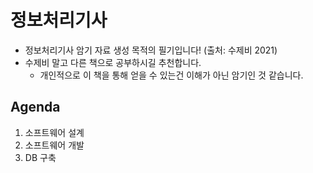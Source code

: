 # 정보처리기사
- 정보처리기사 암기 자료 생성 목적의 필기입니다! (출처: 수제비 2021)
- 수제비 말고 다른 책으로 공부하시길 추천합니다. 
  -  개인적으로 이 책을 통해 얻을 수 있는건 이해가 아닌 암기인 것 같습니다.

## Agenda
1. 소프트웨어 설계
2. 소프트웨어 개발
3. DB 구축 


